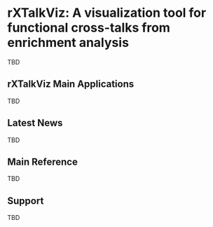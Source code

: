 # rXTalkViz: A visualization tool for functional cross-talks from enrichment analysis
TBD

## rXTalkViz Main Applications
TBD

## Latest News
TBD

## Main Reference
TBD

## Support
TBD
